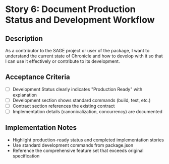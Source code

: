# Story 6: Document Production Status and Development Workflow

## Description

As a contributor to the SAGE project or user of the package, I want to understand the current state of Chronicle and how to develop with it so that I can use it effectively or contribute to its development.

## Acceptance Criteria

- [ ] Development Status clearly indicates "Production Ready" with explanation
- [ ] Development section shows standard commands (build, test, etc.)
- [ ] Contract section references the existing contract
- [ ] Implementation details (canonicalization, concurrency) are documented

## Implementation Notes

- Highlight production-ready status and completed implementation stories
- Use standard development commands from package.json
- Reference the comprehensive feature set that exceeds original specification